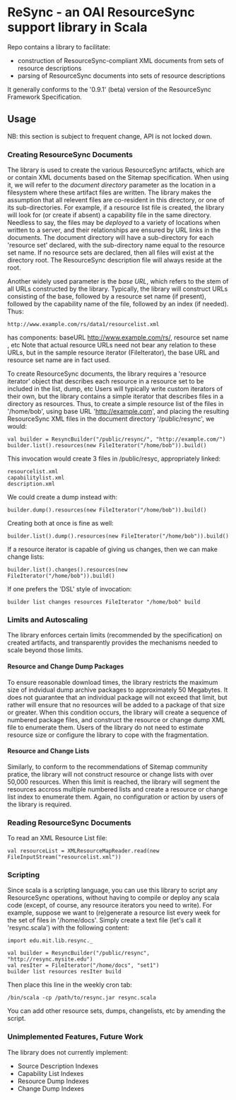 # ReSync - an OAI ResourceSync support library in Scala #

Repo contains a library to facilitate:
* construction of ResourceSync-compliant XML documents from sets of resource descriptions
* parsing of ResourceSync documents into sets of resource descriptions

It generally conforms to the '0.9.1' (beta) version of the ResourceSync Framework Specification.

## Usage ##

NB: this section is subject to frequent change, API is not locked down.

### Creating ResourceSync Documents ###

The library is used to create the various ResourceSync artifacts, which are or contain XML
documents based on the Sitemap specification. When using it, we will refer to the
_document directory_ parameter as the location in a filesystem where these
artifact files are written. The library makes the assumption that all relevent
files are co-resident in this directory, or one of its sub-directories. For example, 
if a resource list file is created, the library will look for (or create if absent)
a capability file in the same directory. Needless to say, the files may be _deployed_ 
to a variety of locations when written to a server, and their relationships are ensured
by URL links in the documents. The document directory will have a sub-directory for each
'resource set' declared, with the sub-directory name equal to the resource set name.
If no resource sets are declared, then all files will exist at the directory
root. The ResourceSync description file will always reside at the root.

Another widely used parameter is the _base URL_, which refers to the stem of all URLs constructed
by the library. Typically, the library will construct URLs consisting of the base, followed by a
resource set name (if present), followed by the capability name of the file, followed by an
index (if needed). Thus:

    http://www.example.com/rs/data1/resourcelist.xml

has components: baseURL <http://www.example.com/rs/>, resource set name <data1>, etc
Note that actual resource URLs need not bear any relation to these URLs, but in the
sample resource iterator (FileIterator), the base URL and resource set name are in fact used.

To create ResourceSync documents, the library requires a 'resource iterator' object
that describes each resource in a resource set to be included in the list, dump, etc
Users will typically write custom iterators of their own, but the library contains a simple
iterator that describes files in a directory as resources. Thus, to create a simple resource
list of the files in '/home/bob', using base URL 'http://example.com', and placing the
resulting ResourceSync XML files in the document directory '/public/resync', we would:

    val builder = ResyncBuilder("/public/resync/", "http://example.com/")
    builder.list().resources(new FileIterator("/home/bob")).build()

This invocation would create 3 files in /public/resyc, appropriately linked:

    resourcelist.xml
    capabilitylist.xml
    description.xml

We could create a dump instead with:

    builder.dump().resources(new FileIterator("/home/bob")).build()

Creating both at once is fine as well:

    builder.list().dump().resources(new FileIterator("/home/bob")).build()

If a resource iterator is capable of giving us changes, then we can make change lists:

    builder.list().changes().resources(new FileIterator("/home/bob")).build()

If one prefers the 'DSL' style of invocation:

    builder list changes resources FileIterator "/home/bob" build

### Limits and Autoscaling ###

The library enforces certain limits (recommended by the specification) on created artifacts,
and transparently provides the mechanisms needed to scale beyond those limits.

#### Resource and Change Dump Packages ####

To ensure reasonable download times, the library restricts the maximum size of indvidual
dump archive packages to approximately 50 Megabytes. It does not guarantee that an
individual package  will not exceed that limit, but rather will ensure that no resources
will be added to a package of that size or greater. When this condition occurs, the library
will create a sequence of numbered package files, and construct the resource or change dump
XML file to enumerate them. Users of the library do not need to estimate resource size or
configure the library to cope with the fragmentation.

#### Resource and Change Lists ####

Similarly, to conform to the recommendations of Sitemap community pratice, the library
will not construct resource or change lists with over 50,000 resources. When this limit
is reached, the library will segment the resources accross multiple numbered lists and
create a resource or change list index to enumerate them. Again, no configuration or action
by users of the library is required.

### Reading ResourceSync Documents ###

To read an XML Resource List file:

    val resourceList = XMLResourceMapReader.read(new FileInputStream("resourcelist.xml"))

### Scripting ###

Since scala is a scripting language, you can use this library to script any ResourceSync operations,
without having to compile or deploy any scala code (except, of course, any resource iterators you
need to write). For example, suppose we want to (re)generate a resource list every week for 
the set of files in '/home/docs'. Simply create a text file (let's call it 'resync.scala')
with the following content:

    import edu.mit.lib.resync._

    val builder = ResyncBuilder("/public/resync", "http://resync.mysite.edu")
    val resIter = FileIterator("/home/docs", "set1")
    builder list resources resIter build

Then place this line in the weekly cron tab:

    /bin/scala -cp /path/to/resync.jar resync.scala

You can add other resource sets, dumps, changelists, etc by amending the script.

### Unimplemented Features, Future Work ###

The library does not currently implement:

 * Source Description Indexes
 * Capability List Indexes
 * Resource Dump Indexes
 * Change Dump Indexes

